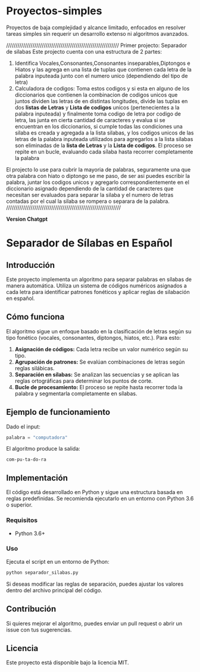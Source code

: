# Proyectos-simples
Proyectos de baja complejidad y alcance limitado, enfocados en resolver tareas simples sin requerir un desarrollo extenso ni algoritmos avanzados.

////////////////////////////////////////////////////////////
Primer projecto: Separador de silabas
Este projecto cuenta con una estructura de 2 partes:
  1. Identifica Vocales,Consonantes,Consonantes inseparables,Diptongos e Hiatos y las agrega en una lista de tuplas que contienen cada letra de la palabra inputeada junto con el numero unico (dependiendo del tipo de letra) 
  2. Calculadora de codigos: Toma estos codigos y si esta en alguno de los diccionarios que contienen la combinacion de codigos unicos que juntos dividen las letras de en distintas longitudes, divide las tuplas en dos **listas de Letras** y **Lista de codigos** unicos (pertenecientes a la palabra inputeada) y finalmente toma codigo de letra por codigo de letra, las junta en cierta cantidad de caracteres y evalua si se encuentran en los diccionarios, si cumple todas las condiciones una silaba es creada y agregada a la lista silabas, y los codigos unicos de las letras de la palabra inputeada utilizados para agregarlos a la lista silabas son eliminadas de la **lista de Letras** y la **Lista de codigos**. El proceso se repite en un bucle, evaluando cada sílaba hasta recorrer completamente la palabra

El projecto lo use para cubrir la mayoria de palabras, seguramente una que otra palabra con hiato o diptongo se me paso, de ser asi puedes escribir la palabra, juntar los codigos unicos y agregarlo correspondientemente en el diccionario asignado dependiendo de la cantidad de caracteres que necesitan ser evaluados para separar la silaba y el numero de letras contadas por el cual la silaba se rompera o separara de la palabra.
/////////////////////////////////////////////////////////////

**Version Chatgpt**

# Separador de Sílabas en Español

## Introducción
Este proyecto implementa un algoritmo para separar palabras en sílabas de manera automática. Utiliza un sistema de códigos numéricos asignados a cada letra para identificar patrones fonéticos y aplicar reglas de silabación en español.

## Cómo funciona
El algoritmo sigue un enfoque basado en la clasificación de letras según su tipo fonético (vocales, consonantes, diptongos, hiatos, etc.). Para esto:

1. **Asignación de códigos:** Cada letra recibe un valor numérico según su tipo.
2. **Agrupación de patrones:** Se evalúan combinaciones de letras según reglas silábicas.
3. **Separación en sílabas:** Se analizan las secuencias y se aplican las reglas ortográficas para determinar los puntos de corte.
4. **Bucle de procesamiento:** El proceso se repite hasta recorrer toda la palabra y segmentarla completamente en sílabas.

## Ejemplo de funcionamiento
Dado el input:
```python
palabra = "computadora"
```
El algoritmo produce la salida:
```
com-pu-ta-do-ra
```

## Implementación
El código está desarrollado en Python y sigue una estructura basada en reglas predefinidas. Se recomienda ejecutarlo en un entorno con Python 3.6 o superior.

### Requisitos
- Python 3.6+

### Uso
Ejecuta el script en un entorno de Python:
```bash
python separador_silabas.py
```

Si deseas modificar las reglas de separación, puedes ajustar los valores dentro del archivo principal del código.

## Contribución
Si quieres mejorar el algoritmo, puedes enviar un pull request o abrir un issue con tus sugerencias.

## Licencia
Este proyecto está disponible bajo la licencia MIT.

